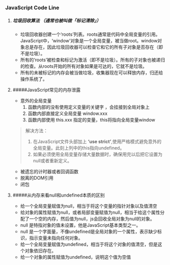 ### JavaScript Code Line

1. ##### 垃圾回收算法 （通常也被叫做「标记清除」）

   - 垃圾回收器创建一个‘roots’列表。roots通常是代码中全局变量的引用。JavaScript中，‘window’对象是一个全局变量，被当做root。window对象总是存在，因此垃圾回收器可以检查它和它的所有子对象是否存在（即不是垃圾）。
   - 所有的‘roots’被检查和标记为激活（即不是垃圾）。所有的子对象也被递归的检查。从roots开始的所有对象如果是可达的，它就不是垃圾。
   - 所有的未被标记的内存会被当做垃圾，收集器现在可以释放内存，归还给操作系统了。

2. #####JavaScript常见的内存泄露

   - 意外的全局变量
     1. 函数内部的没有使用定义变量的关键字 ，会挂接到全局对象上
     2. 函数内部直接定义全局变量 window.xxx
     3. 函数内部使用 this.xxx 指定的变量，this将指向全局变量window

   > 解决方法：
   >
   > 1. 在JavaScript文件头部加上 **‘use strict’**,使用严格模式避免意外的全局变量。此刻上列中的this指向undefined。
   > 2. 如果必须使用全局变量存储大量数据时，确保用完以后把它设置为null或者重新定义。

   - 被遗忘的计时器或者回调函数
   - 脱离的DOM引用
   - 闭包

3. #####从内存来看null和undefined本质的区别

   - 给一个全局变量赋值为null，相当于将这个变量的指针对象以及值清空
   - 给对象的属性赋值为null，或者局部变量赋值为null，相当于给这个属性分配了一个空的内存，然后值为null，js会回收全局对象为null的对象。
   - null 是特指对象的值未设置，他是JavaScript基本类型之一。
   - null 是一个字面量，不像undefined是全局对象的一个属性，表示缺少标识，指示变量未指向任何对象。
   - 给一个全局变量赋值为undefined，相当于将这个对象的值清空，但是这个对象依旧存在。
   - 给一个对象的属性赋值为undefined，说明这个值为空值

